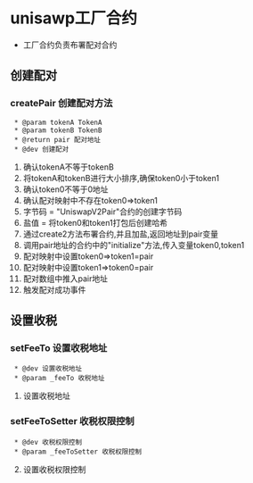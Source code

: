# unisawp工厂合约
- 工厂合约负责布署配对合约

## 创建配对

### createPair 创建配对方法
     * @param tokenA TokenA
     * @param tokenB TokenB
     * @return pair 配对地址
     * @dev 创建配对

1. 确认tokenA不等于tokenB
2. 将tokenA和tokenB进行大小排序,确保token0小于token1
3. 确认token0不等于0地址
4. 确认配对映射中不存在token0=>token1
5. 字节码 = "UniswapV2Pair"合约的创建字节码
6. 盐值 = 将token0和token1打包后创建哈希
7. 通过create2方法布署合约,并且加盐,返回地址到pair变量
8. 调用pair地址的合约中的"initialize"方法,传入变量token0,token1
9. 配对映射中设置token0=>token1=pair
10. 配对映射中设置token1=>token0=pair
11. 配对数组中推入pair地址
12. 触发配对成功事件

## 设置收税

### setFeeTo 设置收税地址
     * @dev 设置收税地址
     * @param _feeTo 收税地址

1. 设置收税地址

### setFeeToSetter 收税权限控制
     * @dev 收税权限控制
     * @param _feeToSetter 收税权限控制

2. 设置收税权限控制